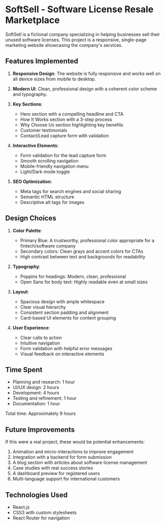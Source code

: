 
# SoftSell - Software License Resale Marketplace

SoftSell is a fictional company specializing in helping businesses sell their unused software licenses. This project is a responsive, single-page marketing website showcasing the company's services.

## Features Implemented

1. **Responsive Design**: The website is fully responsive and works well on all device sizes from mobile to desktop.

2. **Modern UI**: Clean, professional design with a coherent color scheme and typography.

3. **Key Sections**:
   - Hero section with a compelling headline and CTA
   - How It Works section with a 3-step process
   - Why Choose Us section highlighting key benefits
   - Customer testimonials
   - Contact/Lead capture form with validation

4. **Interactive Elements**:
   - Form validation for the lead capture form
   - Smooth scrolling navigation
   - Mobile-friendly navigation menu
   - Light/Dark mode toggle

5. **SEO Optimization**:
   - Meta tags for search engines and social sharing
   - Semantic HTML structure
   - Descriptive alt tags for images

## Design Choices

1. **Color Palette**:
   - Primary Blue: A trustworthy, professional color appropriate for a fintech/software company
   - Secondary colors: Clean grays and accent colors for CTAs
   - High contrast between text and backgrounds for readability

2. **Typography**:
   - Poppins for headings: Modern, clean, professional
   - Open Sans for body text: Highly readable even at small sizes

3. **Layout**:
   - Spacious design with ample whitespace
   - Clear visual hierarchy
   - Consistent section padding and alignment
   - Card-based UI elements for content grouping

4. **User Experience**:
   - Clear calls to action
   - Intuitive navigation
   - Form validation with helpful error messages
   - Visual feedback on interactive elements

## Time Spent

- Planning and research: 1 hour
- UI/UX design: 2 hours
- Development: 4 hours
- Testing and refinement: 1 hour
- Documentation: 1 hour

Total time: Approximately 9 hours

## Future Improvements

If this were a real project, these would be potential enhancements:

1. Animation and micro-interactions to improve engagement
2. Integration with a backend for form submission
3. A blog section with articles about software license management
4. Case studies with real success stories
5. A dashboard preview for registered users
6. Multi-language support for international customers

## Technologies Used

- React.js
- CSS3 with custom stylesheets
- React Router for navigation
